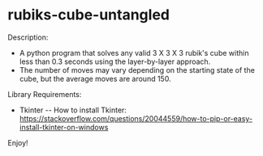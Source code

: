 # rubiks-cube-untangled

Description:
- A python program that solves any valid 3 X 3 X 3 rubik's cube within less than 0.3 seconds using the layer-by-layer approach.
- The number of moves may vary depending on the starting state of the cube, but the average moves are around 150.

Library Requirements:
- Tkinter
-- How to install Tkinter: https://stackoverflow.com/questions/20044559/how-to-pip-or-easy-install-tkinter-on-windows

Enjoy!
